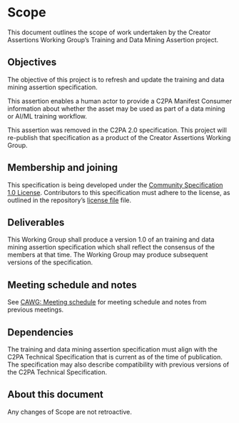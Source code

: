 # Scope

This document outlines the scope of work undertaken by the Creator Assertions Working Group’s Training and Data Mining Assertion project.

## Objectives

The objective of this project is to refresh and update the training and data mining assertion specification.

This assertion enables a human actor to provide a C2PA Manifest Consumer information about whether the asset may be used as part of a data mining or AI/ML training workflow.

This assertion was removed in the C2PA 2.0 specification. This project will re-publish that specification as a product of the Creator Assertions Working Group.

## Membership and joining

This specification is being developed under the [Community Specification 1.0 License](https://github.com/CommunitySpecification/1.0/1._Community_Specification_License-v1.md). Contributors to this specification must adhere to the license, as outlined in the repository’s [license file](/license.md) file.

## Deliverables

This Working Group shall produce a version 1.0 of an training and data mining assertion specification which shall reflect the consensus of the members at that time. The Working Group may produce subsequent versions of the specification.

## Meeting schedule and notes

See [CAWG: Meeting schedule](https://creator-assertions.github.io/#_meeting_schedule) for meeting schedule and notes from previous meetings.

## Dependencies

The training and data mining assertion specification must align with the C2PA Technical Specification that is current as of the time of publication. The specification may also describe compatibility with previous versions of the C2PA Technical Specification.

## About this document

Any changes of Scope are not retroactive. 
